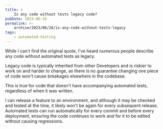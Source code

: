 ```yaml
---
title: >
    Is any code without tests legacy code?
pubDate: 2023-06-26
permalink: >-
    archive/2023/06/26/is-any-code-without-tests-legacy
tags:
    - automated-testing
---
```


While I can't find the original quote, I've heard numerous people describe any code without automated tests as legacy.

Legacy code is typically inherited from other Developers and is riskier to work on and harder to change, as there is no guarantee changing one piece of code won't cause breakages elsewhere in the codebase.

This is true for code that doesn't have accompanying automated tests, regardless of when it was written.

I can release a feature to an environment, and although it may be checked and tested at the time, it likely won't be again for every subsequent release. Automated tests can run automatically for every commit and before every deployment, ensuring the code continues to work and for it to be edited without causing regressions.
